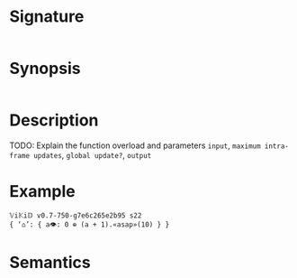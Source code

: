 # Signature
```vikid-signature
```

# Synopsis
```vikid-synopsis
```

# Description
TODO: Explain the function overload and parameters `input`, `maximum intra-frame updates`, `global update?`, `output`

# Example
```vikid-script
𝕍i𝕂i𝔻 v0.7-750-g7e6c265e2b95 s22
{ ‘⌂’: { a👁: 0 ⊕ (a + 1).«asap»(10) } }
```

# Semantics
